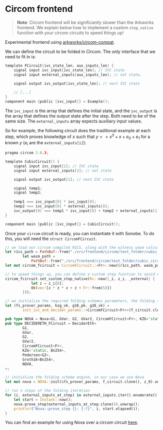 # Circom frontend
 > **Note**: Circom frontend will be significantly slower than the Arkworks frontend. We explain below how to implement a custom `step_native` function with your circom circuits to speed things up!
 
Experimental frontend using [arkworks/circom-compat](https://github.com/arkworks-rs/circom-compat).

We can define the circuit to be folded in Circom. The only interface that we need to fit in is:

```c
template FCircuit(ivc_state_len, aux_inputs_len) {
    signal input ivc_input[ivc_state_len]; // IVC state
    signal input external_inputs[aux_inputs_len]; // not state, 

    signal output ivc_output[ivc_state_len]; // next IVC state
    
    // [...]
}
component main {public [ivc_input]} = Example();
```

The `ivc_input` is the array that defines the initial state, and the `ivc_output` is the array that defines the output state after the step. Both need to be of the same size. The `external_inputs` array expects auxiliary input values.

So for example, the following circuit does the traditional example at each step, which proves knowledge of $x$ such that $y==x^3 + x + e_0 + e_1$ for a known $y$ ($e_i$ are the `external_inputs[i]`):

```c
pragma circom 2.0.3;

template CubicCircuit() {
    signal input ivc_input[1]; // IVC state
    signal input external_inputs[2]; // not state

    signal output ivc_output[1]; // next IVC state

    signal temp1;
    signal temp2;
    
    temp1 <== ivc_input[0] * ivc_input[0];
    temp2 <== ivc_input[0] * external_inputs[0];
    ivc_output[0] <== temp1 * ivc_input[0] + temp2 + external_inputs[1];
}

component main {public [ivc_input]} = CubicCircuit();
```

Once your `circom` circuit is ready, you can instantiate it with Sonobe. To do this, you will need the `struct CircomFCircuit`.

```rust
// we load our circom compiled R1CS, along with the witness wasm calculator
let r1cs_path = PathBuf::from("./src/frontend/circom/test_folder/cubic_circuit.r1cs");
        let wasm_path =
            PathBuf::from("./src/frontend/circom/test_folder/cubic_circuit_js/cubic_circuit.wasm"); 
let mut circom_fcircuit = CircomFCircuit::<Fr>::new((r1cs_path, wasm_path, 1, 2)).unwrap(); // state_len:1, external_inputs_len:2

// to speed things up, you can define a custom step function to avoid defaulting to the snarkjs witness calculator 
circom_fcircuit.set_custom_step_native(Rc::new(|_i, z_i, _external| {
            let z = z_i[0];
            Ok(vec![z * z * z + z + Fr::from(5)])
        }));

// we initialize the required folding schemes parameters, the folding scheme and the final decider that we want to use 
let (fs_prover_params, kzg_vk, g16_pk, g16_vk) =
        init_ivc_and_decider_params::<CircomFCircuit<Fr>>(f_circuit.clone());

pub type NOVA = Nova<G1, GVar, G2, GVar2, CircomFCircuit<Fr>, KZG<'static, Bn254>, Pedersen<G2>>;
pub type DECIDERETH_FCircuit = DeciderEth<
        G1,
        GVar,
        G2,
        GVar2,
        CircomFCircuit<Fr>,
        KZG<'static, Bn254>,
        Pedersen<G2>,
        Groth16<Bn254>,
        NOVA,
>;

// initialize the folding scheme engine, in our case we use Nova
let mut nova = NOVA::init(&fs_prover_params, f_circuit.clone(), z_0).unwrap();

// run n steps of the folding iteration
for (i, external_inputs_at_step) in external_inputs.iter().enumerate() {
    let start = Instant::now();
    nova.prove_step(external_inputs_at_step.clone()).unwrap();
    println!("Nova::prove_step {}: {:?}", i, start.elapsed());
}

```
You can find an example for using Nova over a circom circuit [here](https://github.com/privacy-scaling-explorations/sonobe/blob/main/examples/circom_full_flow.rs).
